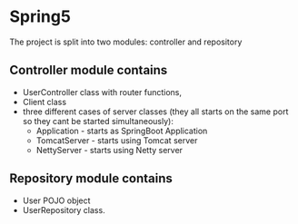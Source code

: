 # Spring5

The project is split into two modules: controller and repository

## Controller module contains

- UserController class with router functions,
- Client class
- three different cases of server classes (they all starts on the same port so they cant be started simultaneously):
    - Application - starts as SpringBoot Application
    - TomcatServer - starts using Tomcat server
    - NettyServer - starts using Netty server

## Repository module contains

- User POJO object
- UserRepository class.


